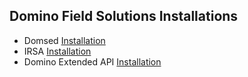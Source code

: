 ## Domino Field Solutions Installations

- Domsed [Installation](./domsed/README.md)
- IRSA [Installation](./irsa/README.md)
- Domino Extended API [Installation](./domino-extended-api/README.md)